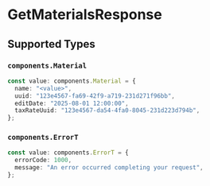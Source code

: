 # GetMaterialsResponse


## Supported Types

### `components.Material`

```typescript
const value: components.Material = {
  name: "<value>",
  uuid: "123e4567-fa69-42f9-a719-231d271f96bb",
  editDate: "2025-08-01 12:00:00",
  taxRateUuid: "123e4567-da54-4fa0-8045-231d223d794b",
};
```

### `components.ErrorT`

```typescript
const value: components.ErrorT = {
  errorCode: 1000,
  message: "An error occurred completing your request",
};
```

